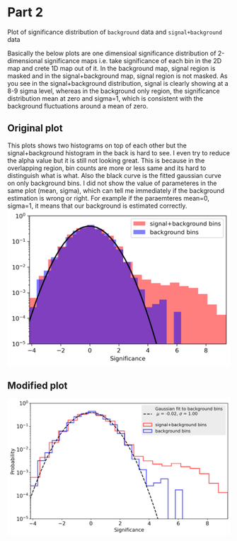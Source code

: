 # Part 2
Plot of significance distribution of `background` data and `signal+background` data

Basically the below plots are one dimensioal significance distribution of 2-dimensional significance maps i.e. take significance of each bin in the 2D map and crete 1D map out of it. In the background map, signal region is masked and in the signal+background map, signal region is not masked. As you see in the signal+background distribution, signal is clearly showing at a 8-9 sigma level, whereas in the background only region, the significance distribution mean at zero and sigma=1, which is consistent with the background fluctuations around a mean of zero.

## Original plot 
This plots shows two histograms on top of each other but the signal+background histogram in the back is hard to see. I even try to reduce the alpha value but it is still not looking great. This is because in the overlapping region, bin counts are more or less same and its hard to distinguish what is what. Also the black curve is the fitted gaussian curve on only background bins. I did not show the value of parameteres in the same plot (mean, sigma), which can tell me immediately if the background estimation is wrong or right. For example if the paraemteres mean=0, sigma=1, it means that our background is estimated correctly.
![image](https://github.com/skumarudel/DSPS_SKumar/blob/master/HW6/originalimage.png)

## Modified plot


![image](https://github.com/skumarudel/DSPS_SKumar/blob/master/HW6/modifiedimage.png)

